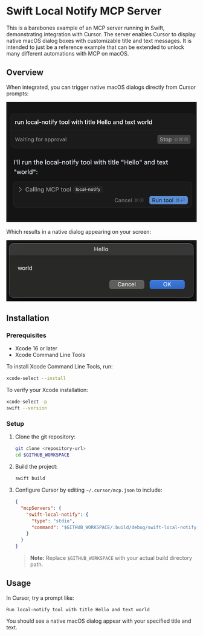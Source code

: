 # Swift Local Notify MCP Server

This is a barebones example of an MCP server running in Swift, demonstrating integration with Cursor. The server enables Cursor to display native macOS dialog boxes with customizable title and text messages. It is intended to just be a reference example that can be extended to unlock many different automations with MCP on macOS.

## Overview

When integrated, you can trigger native macOS dialogs directly from Cursor prompts:

![Cursor Prompt Example](img/prompt.png)

Which results in a native dialog appearing on your screen:

![Dialog Example](img/dialog.png)

## Installation

### Prerequisites

- Xcode 16 or later
- Xcode Command Line Tools

To install Xcode Command Line Tools, run:
```bash
xcode-select --install
```

To verify your Xcode installation:
```bash
xcode-select -p
swift --version
```

### Setup

1. Clone the git repository:
   ```bash
   git clone <repository-url>
   cd $GITHUB_WORKSPACE
   ```

2. Build the project:
   ```bash
   swift build
   ```

3. Configure Cursor by editing `~/.cursor/mcp.json` to include:
   ```json
   {
     "mcpServers": {
       "swift-local-notify": {
         "type": "stdio",
         "command": "$GITHUB_WORKSPACE/.build/debug/swift-local-notify-mcp"
       }
     }
   }
   ```
   > **Note:** Replace `$GITHUB_WORKSPACE` with your actual build directory path.

## Usage

In Cursor, try a prompt like:
```
Run local-notify tool with title Hello and text world
```

You should see a native macOS dialog appear with your specified title and text.

